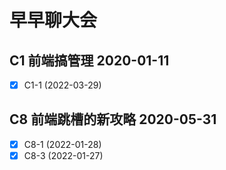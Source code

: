 # 早早聊大会
## C1 前端搞管理      2020-01-11

- [x] C1-1 (2022-03-29)


## C8 前端跳槽的新攻略 2020-05-31

- [x] C8-1 (2022-01-28)
- [x] C8-3 (2022-01-27)
